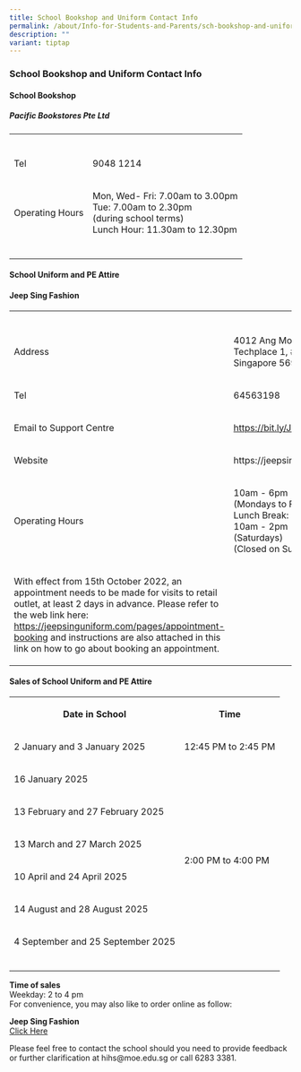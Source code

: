 ```yaml
---
title: School Bookshop and Uniform Contact Info
permalink: /about/Info-for-Students-and-Parents/sch-bookshop-and-uniform/
description: ""
variant: tiptap
---
```

<h3><strong>School Bookshop and Uniform Contact Info</strong></h3>
<h4><strong>School Bookshop</strong></h4>
<h5><strong>Pacific Bookstores Pte Ltd</strong></h5>
<table style="minWidth: 50px">
<colgroup>
<col>
<col>
</colgroup>
<tbody>
<tr>
<th rowspan="1" colspan="1">
<p></p>
</th>
<th rowspan="1" colspan="1">
<p></p>
</th>
</tr>
<tr>
<td rowspan="1" colspan="1">
<p>Tel</p>
</td>
<td rowspan="1" colspan="1">
<p>9048 1214</p>
</td>
</tr>
<tr>
<td rowspan="1" colspan="1">
<p>Operating Hours</p>
</td>
<td rowspan="1" colspan="1">
<p>Mon, Wed- Fri: 7.00am to 3.00pm
<br>Tue: 7.00am to 2.30pm
<br>(during school terms)
<br>Lunch Hour: 11.30am to 12.30pm</p>
</td>
</tr>
<tr>
<td rowspan="1" colspan="1">
<p></p>
</td>
<td rowspan="1" colspan="1">
<p></p>
</td>
</tr>
</tbody>
</table>
<h4><strong>School Uniform and PE Attire</strong></h4>
<h4><strong>Jeep Sing Fashion</strong></h4>
<table style="minWidth: 50px">
<colgroup>
<col>
<col>
</colgroup>
<tbody>
<tr>
<th rowspan="1" colspan="1">
<p></p>
</th>
<th rowspan="1" colspan="1">
<p></p>
</th>
</tr>
<tr>
<td rowspan="1" colspan="1">
<p>Address</p>
</td>
<td rowspan="1" colspan="1">
<p>4012 Ang Mo Kio Ave 10 Techplace 1, #01-09 Singapore 569628</p>
</td>
</tr>
<tr>
<td rowspan="1" colspan="1">
<p>Tel</p>
</td>
<td rowspan="1" colspan="1">
<p>64563198</p>
</td>
</tr>
<tr>
<td rowspan="1" colspan="1">
<p>Email to Support Centre</p>
</td>
<td rowspan="1" colspan="1">
<p><a href="https://bit.ly/JSFSUPPORT" rel="noopener noreferrer nofollow" target="_blank">https://bit.ly/JSFSUPPORT</a>
</p>
</td>
</tr>
<tr>
<td rowspan="1" colspan="1">
<p>Website</p>
</td>
<td rowspan="1" colspan="1">
<p>https://jeepsinguniform.com</p>
</td>
</tr>
<tr>
<td rowspan="1" colspan="1">
<p>Operating Hours</p>
</td>
<td rowspan="1" colspan="1">
<p>10am - 6pm
<br>(Mondays to Friday)
<br>Lunch Break: 1pm to 2pm
<br>10am - 2pm
<br>(Saturdays)
<br>(Closed on Sunday &amp; PH)</p>
</td>
</tr>
<tr>
<td rowspan="1" colspan="1">
<p>With effect from 15th October 2022, an appointment needs to be made for
visits to retail outlet, at least 2 days in advance. Please refer to the
web link here: <a href="https://jeepsinguniform.com/pages/appointment-booking" rel="noopener noreferrer nofollow" target="_blank">https://jeepsinguniform.com/pages/appointment-booking</a> and
instructions are also attached in this link on how to go about booking
an appointment.</p>
</td>
<td rowspan="1" colspan="1">
<p></p>
</td>
</tr>
</tbody>
</table>
<h4><strong>Sales of School Uniform and PE Attire</strong></h4>
<table style="minWidth: 50px">
<colgroup>
<col>
<col>
</colgroup>
<tbody>
<tr>
<th rowspan="1" colspan="1">
<p>Date in School</p>
</th>
<th rowspan="1" colspan="1">
<p>Time
<br>
</p>
</th>
</tr>
<tr>
<td rowspan="1" colspan="1">
<p>2 January and 3 January 2025</p>
</td>
<td rowspan="1" colspan="1">
<p>12:45 PM to 2:45 PM</p>
</td>
</tr>
<tr>
<td rowspan="1" colspan="1">
<p>16 January 2025</p>
</td>
<td rowspan="6" colspan="1">
<p></p>
<p></p>
<p></p>
<p></p>
<p>2:00 PM to 4:00 PM</p>
</td>
</tr>
<tr>
<td rowspan="1" colspan="1">
<p>13 February and 27 February 2025</p>
</td>
</tr>
<tr>
<td rowspan="1" colspan="1">
<p>13 March and 27 March 2025</p>
</td>
</tr>
<tr>
<td rowspan="1" colspan="1">
<p>10 April and 24 April 2025</p>
</td>
</tr>
<tr>
<td rowspan="1" colspan="1">
<p>14 August and 28 August 2025</p>
</td>
</tr>
<tr>
<td rowspan="1" colspan="1">
<p>4 September and 25 September 2025</p>
</td>
</tr>
<tr>
<td rowspan="1" colspan="1">
<p></p>
</td>
<td rowspan="1" colspan="1">
<p></p>
</td>
</tr>
</tbody>
</table>
<p><strong>Time of sales</strong> 
<br>Weekday: 2 to 4 pm
<br>For convenience, you may also like to order online as follow:
<br>
</p>
<p><strong>Jeep Sing Fashion</strong>
<br><a href="https://jeepsinguniform.com/" rel="noopener noreferrer nofollow" target="_blank"> Click Here</a> 
<br>
</p>
<p>Please feel free to contact the school should you need to provide feedback
or further clarification at hihs@moe.edu.sg or call 6283 3381.</p>